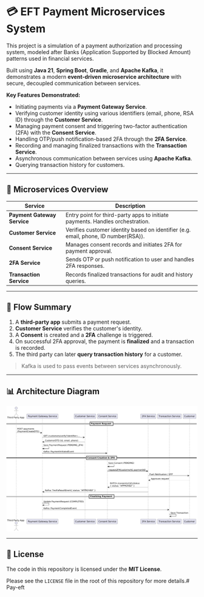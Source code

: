 # 💳 EFT Payment Microservices System

This project is a simulation of a payment authorization and processing system, modeled after Banks (Application Supported by Blocked Amount) patterns used in financial services.

Built using **Java 21**, **Spring Boot**, **Gradle**, and **Apache Kafka**, it demonstrates a modern **event-driven microservice architecture** with secure, decoupled communication between services.

**Key Features Demonstrated:**

* Initiating payments via a **Payment Gateway Service**.
* Verifying customer identity using various identifiers (email, phone, RSA ID) through the **Customer Service**.
* Managing payment consent and triggering two-factor authentication (2FA) with the **Consent Service**.
* Handling OTP/push notification-based 2FA through the **2FA Service**.
* Recording and managing finalized transactions with the **Transaction Service**.
* Asynchronous communication between services using **Apache Kafka**.
* Querying transaction history for customers.


---

## 🧱 Microservices Overview

| Service | Description                                                                         |
|--------|-------------------------------------------------------------------------------------|
| **Payment Gateway Service** | Entry point for third-party apps to initiate payments. Handles orchestration.       |
| **Customer Service** | Verifies customer identity based on identifier (e.g. email, phone, ID number(RSA)). |
| **Consent Service** | Manages consent records and initiates 2FA for payment approval.                     |
| **2FA Service** | Sends OTP or push notification to user and handles 2FA responses.                   |
| **Transaction Service** | Records finalized transactions for audit and history queries.                       |

---

## 🔁 Flow Summary

1. A **third-party app** submits a payment request.
2. **Customer Service** verifies the customer's identity.
3. A **Consent** is created and a **2FA** challenge is triggered.
4. On successful 2FA approval, the payment is **finalized** and a transaction is recorded.
5. The third party can later **query transaction history** for a customer.

> Kafka is used to pass events between services asynchronously.

---



## 📊 Architecture Diagram
![Architecture Diagram](docs/seq-diagram.png)

---

## 📄 License

The code in this repository is licensed under the **MIT License**.

Please see the `LICENSE` file in the root of this repository for more details.# Pay-eft
